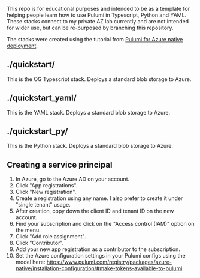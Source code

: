 This repo is for educational purposes and intended to be as a template for helping people learn how to use Pulumi in Typescript, Python and YAML. These stacks connect to my private AZ lab currently and are not intended for wider use, but can be re-purposed by branching this repository.

The stacks were created using the tutorial from [Pulumi for Azure native deployment](https://www.pulumi.com/docs/get-started/azure/begin/).

## ./quickstart/

This is the OG Typescript stack. Deploys a standard blob storage to Azure.

## ./quickstart_yaml/

This is the YAML stack. Deploys a standard blob storage to Azure.

## ./quickstart_py/

This is the Python stack. Deploys a standard blob storage to Azure.

## Creating a service principal

1. In Azure, go to the Azure AD on your account.
2. Click "App registrations".
3. Click "New registration".
4. Create a registration using any name. I also prefer to create it under "single tenant" usage.
5. After creation, copy down the client ID and tenant ID on the new account.
6. Find your subscription and click on the "Access control (IAM)" option on the menu.
7. Click "Add role assignment".
8. Click "Contributor".
9. Add your new app registration as a contributor to the subscription.
10. Set the Azure configuration settings in your Pulumi configs using the model here: https://www.pulumi.com/registry/packages/azure-native/installation-configuration/#make-tokens-available-to-pulumi